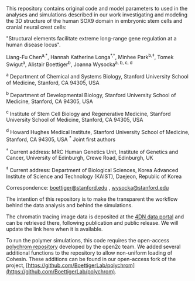 This repository contains original code and model parameters to used in the analyses and simulations described in our work investigating and modeling the 3D structure of the human SOX9 domain in embryonic stem cells and cranial neural crest cells:

 "Structural elements facilitate extreme long-range gene regulation at a human disease locus".

Liang-Fu Chen<sup>a,\*</sup>, Hannah Katherine Longa<sup>\*,†</sup>, Minhee Park<sup>b,‡</sup>, Tomek Swigut<sup>a</sup>, Alistair Boettiger<sup>b</sup>, Joanna Wysocka<sup>a, b, c, d</sup>


<sup>a</sup> Department of Chemical and Systems Biology, Stanford University School of Medicine, Stanford, CA 94305, USA

<sup>b</sup> Department of Developmental Biology, Stanford University School of Medicine, Stanford, CA 94305, USA

<sup>c</sup> Institute of Stem Cell Biology and Regenerative Medicine, Stanford University School of Medicine, Stanford, CA 94305, USA

<sup>d</sup> Howard Hughes Medical Institute, Stanford University School of Medicine, Stanford, CA 94305, USA
<sup>\*</sup> Joint first authors

<sup>†</sup> Current address: MRC Human Genetics Unit, Institute of Genetics and Cancer, University of Edinburgh, Crewe Road, Edinburgh, UK

<sup>‡</sup> Current address: Department of Biological Sciences, Korea Advanced Institute of Science and Technology (KAIST), Daejeon, Republic of Korea

Correspondence: boettiger@stanford.edu , wysocka@stanford.edu

The intention of this repository is to make the transparent the workflow behind the data analysis and behind the simulations.  

The chromatin tracing image data is deposited at the [4DN data portal](https://data.4dnucleome.org/) and can be retrieved there, following publication and public release.  We will update the link here when it is available.  

To run the polymer simulations, this code requires the open-access [polychrom repository](https://github.com/open2c/polychrom) developed by the open2c team.  We added several additional functions to the repository to allow non-uniform loading of Cohesin.  These additions can be found in our open-access fork of the project, [https://github.com/BoettigerLab/polychrom](https://github.com/BoettigerLab/polychrom).  
 